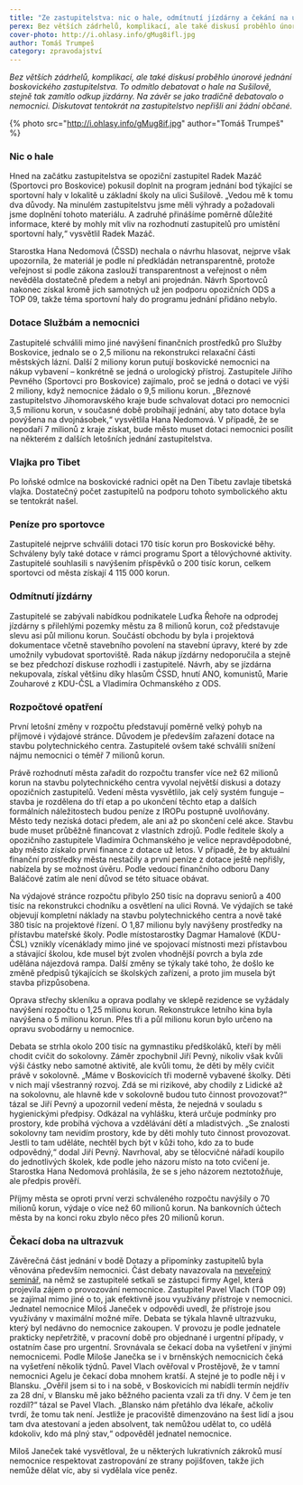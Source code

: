 ```yaml
---
title: "Ze zastupitelstva: nic o hale, odmítnutí jízdárny a čekání na ultrazvuk"
perex: Bez větších zádrhelů, komplikací, ale také diskusí proběhlo únorové jednání boskovického zastupitelstva. To odmítlo debatovat o hale na Sušilově, stejně tak zamítlo odkup jízdárny. 
cover-photo: http://i.ohlasy.info/gMug8ifl.jpg
author: Tomáš Trumpeš
category: zpravodajství
---
```


*Bez větších zádrhelů, komplikací, ale také diskusí proběhlo únorové jednání boskovického zastupitelstva. To odmítlo debatovat o hale na Sušilově, stejně tak zamítlo odkup jízdárny. Na závěr se jako tradičně debatovalo o nemocnici. Diskutovat tentokrát na zastupitelstvo nepřišli ani žádní občané.*

{% photo src="http://i.ohlasy.info/gMug8if.jpg" author="Tomáš Trumpeš" %}

### Nic o hale

Hned na začátku zastupitelstva se opoziční zastupitel Radek Mazáč (Sportovci pro Boskovice) pokusil doplnit na program jednání bod týkající se sportovní haly v lokalitě u základní školy na ulici Sušilově. „Vedou mě k tomu dva důvody. Na minulém zastupitelstvu jsme měli výhrady a požadovali jsme doplnění tohoto materiálu. A zadruhé přinášíme poměrně důležité informace, které by mohly mít vliv na rozhodnutí zastupitelů pro umístění sportovní haly,“ vysvětlil Radek Mazáč. 

Starostka Hana Nedomová (ČSSD) nechala o návrhu hlasovat, nejprve však upozornila, že materiál je podle ní předkládán netransparentně, protože veřejnost si podle zákona zaslouží transparentnost a veřejnost o něm nevěděla dostatečně předem a nebyl ani projednán. Návrh Sportovců nakonec získal kromě jich samotných už jen podporu opozičních ODS a TOP 09, takže téma sportovní haly do programu jednání přidáno nebylo.

### Dotace Službám a nemocnici

Zastupitelé schválili mimo jiné navýšení finančních prostředků pro Služby Boskovice, jednalo se o 2,5 milionu na rekonstrukci relaxační části městských lázní. Další 2 miliony korun putují boskovické nemocnici na nákup vybavení – konkrétně se jedná o urologický přístroj. Zastupitele Jiřího Pevného (Sportovci pro Boskovice) zajímalo, proč se jedná o dotaci ve výši 2 miliony, když nemocnice žádalo o 9,5 milionu korun. „Březnové zastupitelstvo Jihomoravského kraje bude schvalovat dotaci pro nemocnici 3,5 milionu korun, v současné době probíhají jednání, aby tato dotace byla povýšena na dvojnásobek,“ vysvětlila Hana Nedomová. V případě, že se nepodaří 7 milionů z kraje získat, bude město muset dotaci nemocnici posílit na některém z dalších letošních jednání zastupitelstva.

### Vlajka pro Tibet

Po loňské odmlce na boskovické radnici opět na Den Tibetu zavlaje tibetská vlajka. Dostatečný počet zastupitelů na podporu tohoto symbolického aktu se tentokrát našel.

### Peníze pro sportovce

Zastupitelé nejprve schválili dotaci 170 tisíc korun pro Boskovické běhy. Schváleny byly také dotace v rámci programu Sport a tělovýchovné aktivity. Zastupitelé souhlasili s navýšením příspěvků o 200 tisíc korun, celkem sportovci od města získají 4 115 000 korun.

### Odmítnutí jízdárny

Zastupitelé se zabývali nabídkou podnikatele Luďka Řehoře na odprodej jízdárny s přilehlými pozemky městu za 8 milionů korun, což představuje slevu asi půl milionu korun. Součástí obchodu by byla i projektová dokumentace včetně stavebního povolení na stavební úpravy, které by zde umožnily vybudovat sportoviště. Rada nákup jízdárny nedoporučila a stejně se bez předchozí diskuse rozhodli i zastupitelé. Návrh, aby se jízdárna nekupovala, získal většinu díky hlasům ČSSD, hnutí ANO, komunistů, Marie Zouharové z KDU-ČSL a Vladimíra Ochmanského z ODS. 

### Rozpočtové opatření

První letošní změny v rozpočtu představují poměrně velký pohyb na příjmové i výdajové stránce. Důvodem je především zařazení dotace na stavbu polytechnického centra. Zastupitelé ovšem také schválili snížení nájmu nemocnici o téměř 7 milionů korun.

Právě rozhodnutí města zařadit do rozpočtu transfer více než 62 milionů korun na stavbu polytechnického centra vyvolal největší diskusi a dotazy opozičních zastupitelů. Vedení města vysvětlilo, jak celý systém funguje – stavba je rozdělena do tří etap a po ukončení těchto etap a dalších formálních náležitostech budou peníze z IROPu postupně uvolňovány. Město tedy nezíská dotaci předem, ale ani až po skončení celé akce. Stavbu bude muset průběžně financovat z vlastních zdrojů. Podle ředitele školy a opozičního zastupitele Vladimíra Ochmanského je velice nepravděpodobné, aby město získalo první finance z dotace už letos. V případě, že by aktuální finanční prostředky města nestačily a první peníze z dotace ještě nepřišly, nabízela by se možnost úvěru. Podle vedoucí finančního odboru Dany Baláčové zatím ale není důvod se této situace obávat.

Na výdajové stránce rozpočtu přibylo 250 tisíc na dopravu seniorů a 400 tisíc na rekonstrukci chodníku a osvětlení na ulici Rovná. Ve výdajích se také objevují kompletní náklady na stavbu polytechnického centra a nově také 380 tisíc na projektové řízení. O 1,87 milionu byly navýšeny prostředky na přístavbu mateřské školy. Podle místostarostky Dagmar Hamalové (KDU-ČSL) vznikly vícenáklady mimo jiné ve spojovací místnosti mezi přístavbou a stávající školou, kde musel být zvolen vhodnější povrch a byla zde udělána nájezdová rampa. Další změny se týkaly také toho, že došlo ke změně předpisů týkajících se školských zařízení, a proto jim musela být stavba přizpůsobena.

Oprava střechy skleníku a oprava podlahy ve sklepě rezidence se vyžádaly navýšení rozpočtu o 1,25 milionu korun. Rekonstrukce letního kina byla navýšena o 5 milionu korun. Přes tři a půl milionu korun bylo určeno na opravu svobodárny u nemocnice.

Debata se strhla okolo 200 tisíc na gymnastiku předškoláků, kteří by měli chodit cvičit do sokolovny. Záměr zpochybnil Jiří Pevný, nikoliv však kvůli výši částky nebo samotné aktivitě, ale kvůli tomu, že děti by měly cvičit právě v sokolovně. „Máme v Boskovicích tři moderně vybavené školky. Děti v nich mají všestranný rozvoj. Zdá se mi rizikové, aby chodily z Lidické až na sokolovnu, ale hlavně kde v sokolovně budou tuto činnost provozovat?“ tázal se Jiří Pevný a upozornil vedení města, že nejedná v souladu s hygienickými předpisy. Odkázal na vyhlášku, která určuje podmínky pro prostory, kde probíhá výchova a vzdělávání dětí a mladistvých. „Se znalosti sokolovny tam nevidím prostory, kde by děti mohly tuto činnost provozovat. Jestli to tam uděláte, nechtěl bych být v kůži toho, kdo za to bude odpovědný,“ dodal Jiří Pevný. Navrhoval, aby se tělocvičné nářadí koupilo do jednotlivých školek, kde podle jeho názoru místo na toto cvičení je. Starostka Hana Nedomová prohlásila, že se s jeho názorem neztotožňuje, ale předpis prověří.

Příjmy města se oproti první verzi schváleného rozpočtu navýšily o 70 milionů korun, výdaje o více než 60 milionů korun. Na bankovních účtech města by na konci roku zbylo něco přes 20 milionů korun.

### Čekací doba na ultrazvuk

Závěrečná část jednání v bodě Dotazy a připomínky zastupitelů byla věnována především nemocnici. Část debaty navazovala na [neveřejný seminář](http://www.ohlasy.info/clanky/2018/02/prezentace-agel.html), na němž se zastupitelé setkali se zástupci firmy Agel, která projevila zájem o provozování nemocnice. Zastupitel Pavel Vlach (TOP 09) se zajímal mimo jiné o to, jak efektivně jsou využívány přístroje v nemocnici. Jednatel nemocnice Miloš Janeček v odpovědi uvedl, že přístroje jsou využívány v maximální možné míře. Debata se týkala hlavně ultrazvuku, který byl nedávno do nemocnice zakoupen. V provozu je podle jednatele prakticky nepřetržitě, v pracovní době pro objednané i urgentní případy, v ostatním čase pro urgentní. Srovnávala se čekací doba na vyšetření v jinými nemocnicemi. Podle Miloše Janečka se i v brněnských nemocnicích čeká na vyšetření několik týdnů. Pavel Vlach ověřoval v Prostějově, že v tamní nemocnici Agelu je čekací doba mnohem kratší. A stejné je to podle něj i v Blansku. „Ověřil jsem si to i na sobě, v Boskovicích mi nabídli termín nejdřív za 28 dní, v Blansku mě jako běžného pacienta vzali za tři dny. V čem je ten rozdíl?“ tázal se Pavel Vlach. „Blansko nám přetáhlo dva lékaře, ačkoliv tvrdí, že tomu tak není. Jestliže je pracoviště dimenzováno na šest lidí a jsou tam dva atestovaní a jeden absolvent, tak nemůžou udělat to, co udělá kdokoliv, kdo má plný stav,“ odpověděl jednatel nemocnice.

Miloš Janeček také vysvětloval, že u některých lukrativních zákroků musí nemocnice respektovat zastropování ze strany pojišťoven, takže jich nemůže dělat víc, aby si vydělala více peněz.
